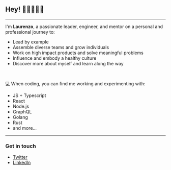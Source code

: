 ## Hey! 👋🏻👨🏻‍💻

---

I'm **Laurenzo**, a passionate leader, engineer, and mentor on a personal and professional journey to:

- Lead by example
- Assemble diverse teams and grow individuals
- Work on high impact products and solve meaningful problems
- Influence and embody a healthy culture
- Discover more about myself and learn along the way

<br />

💻 When coding, you can find me working and experimenting with:

- JS + Typescript
- React
- Node.js
- GraphQL
- Golang
- Rust
- and more...

---

### Get in touch

- [Twitter](https://twitter.com/lstorelli)
- [LinkedIn](https://www.linkedin.com/in/laurenzo-storelli/)
